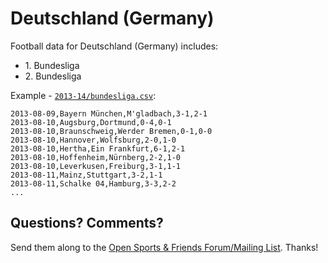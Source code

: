 # Deutschland (Germany)

Football data for Deutschland (Germany) includes:

- 1\. Bundesliga
- 2\. Bundesliga

<!-- note: for markdown needs to escape numbered list marker e.g. 1. => 1\. -->


Example - [`2013-14/bundesliga.csv`](2010s/2013-14/1-bundesliga.csv):

```
2013-08-09,Bayern München,M'gladbach,3-1,2-1
2013-08-10,Augsburg,Dortmund,0-4,0-1
2013-08-10,Braunschweig,Werder Bremen,0-1,0-0
2013-08-10,Hannover,Wolfsburg,2-0,1-0
2013-08-10,Hertha,Ein Frankfurt,6-1,2-1
2013-08-10,Hoffenheim,Nürnberg,2-2,1-0
2013-08-10,Leverkusen,Freiburg,3-1,1-1
2013-08-11,Mainz,Stuttgart,3-2,1-1
2013-08-11,Schalke 04,Hamburg,3-3,2-2
...
```


## Questions? Comments?

Send them along to the
[Open Sports & Friends Forum/Mailing List](http://groups.google.com/group/opensport).
Thanks!

